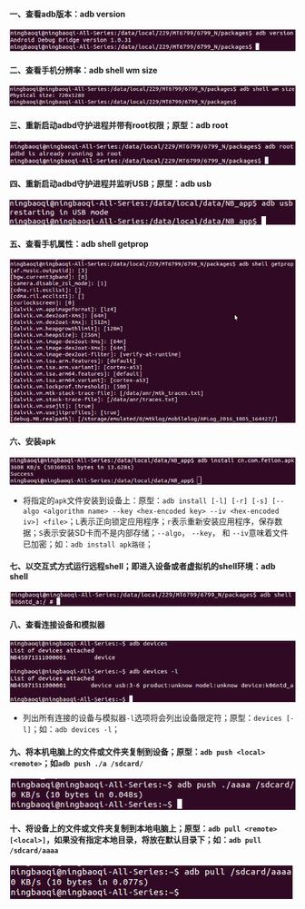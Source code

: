 #### 一、查看adb版本：adb version
![image](https://github.com/ningbaoqi/Tools/blob/master/gif/pic-60.jpg)
#### 二、查看手机分辨率：adb shell wm size
![image](https://github.com/ningbaoqi/Tools/blob/master/gif/pic-61.jpg)
#### 三、重新启动adbd守护进程并带有root权限；原型：adb root
![image](https://github.com/ningbaoqi/Tools/blob/master/gif/pic-62.jpg)
#### 四、重新启动adbd守护进程并监听USB；原型：adb usb
![image](https://github.com/ningbaoqi/Tools/blob/master/gif/pic-63.jpg)
#### 五、查看手机属性：adb shell getprop
![image](https://github.com/ningbaoqi/Tools/blob/master/gif/pic-64.jpg)
#### 六、安装apk
![image](https://github.com/ningbaoqi/Tools/blob/master/gif/pic-65.jpg)
+ 将指定的`apk`文件安装到设备上：原型：`adb install [-l] [-r] [-s] [--algo <algorithm name> --key <hex-encoded key> --iv <hex-encoded iv>] <file>`；`L`表示正向锁定应用程序；`r`表示重新安装应用程序，保存数据；`S`表示安装SD卡而不是内部存储；`--algo`， `--key`， 和 `--iv`意味着文件已加密；如：`adb install apk路径`；
#### 七、以交互式方式运行远程shell；即进入设备或者虚拟机的shell环境：adb shell
![image](https://github.com/ningbaoqi/Tools/blob/master/gif/pic-66.jpg)
#### 八、查看连接设备和模拟器
![image](https://github.com/ningbaoqi/Tools/blob/master/gif/pic-67.jpg)
+ 列出所有连接的设备与模拟器`-l`选项将会列出设备限定符；原型：`devices [-l]`；如：`adb devices -l`；
#### 九、将本机电脑上的文件或文件夹复制到设备；原型：`adb push <local> <remote>`；如`adb push ./a /sdcard/`
![image](https://github.com/ningbaoqi/Tools/blob/master/gif/pic-68.jpg)
#### 十、将设备上的文件或文件夹复制到本地电脑上；原型：`adb pull <remote> [<local>]`，如果没有指定本地目录，将放在默认目录下；如：`adb pull /sdcard/aaaa`
![image](https://github.com/ningbaoqi/Tools/blob/master/gif/pic-69.jpg)
